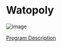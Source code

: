 # Watopoly

![image](https://github.com/user-attachments/assets/64807fae-4382-4f5f-8300-70014f6c74fe)

[Program Description](https://docs.google.com/document/d/1LaCiU7YLsjKq6_UlEbNJXYg4NdzKl9R7lQZoFwlblgY/edit?tab=t.0#heading=h.45sacs2ptia2)
